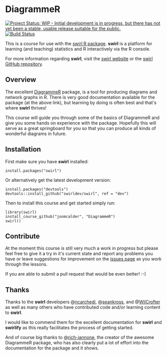 # DiagrammeR

[![Project Status: WIP - Initial development is in progress, but there has not yet been a stable, usable release suitable for the public.](http://www.repostatus.org/badges/latest/wip.svg)](http://www.repostatus.org/#wip)
[![Build Status](https://travis-ci.org/jonmcalder/DiagrammeR.svg?branch=master)](https://travis-ci.org/jonmcalder/DiagrammeR)

This is a course for use with the 
[swirl R package](https://cran.r-project.org/web/packages/swirl/index.html). 
**swirl** is a platform for learning (and teaching) statistics and R interactively 
via the R console.

For more information regarding **swirl**, visit the 
[swirl website](http://swirlstats.com) or the 
[swirl GitHub repository](https://github.com/swirldev/swirl).

## Overview

The excellent [DiagrammeR](http://rich-iannone.github.io/DiagrammeR/) package, 
is a tool for producing diagrams and network graphs in R. There is very good 
documentation available for the package (at the above link), but learning by 
doing is often best and that's where **swirl** thrives!  

This course will guide you through some of the basics of DiagrammeR and give you 
some hands on experience with the package. Hopefully this will serve as a great 
springboard for you so that you can produce all kinds of wonderful diagrams in 
future.

## Installation

First make sure you have **swirl** installed:
 
 ```
install.packages("swirl")
```

Or alternatively get the latest development version:
 
 ```
install.packages("devtools")
devtools::install_github("swirldev/swirl", ref = "dev")
```

Then to install this course and get started simply run:
 
 ```
library(swirl)
install_course_github("jonmcalder", "DiagrammeR")
swirl()
```

## Contribute

At the moment this course is still very much a work in progress but please 
feel free to give it a try in it's current state and report any problems you 
have or leave suggestions for improvement on the 
[issues page](https://github.com/jonmcalder/DiagrammeR/issues) as you work 
through the lessons.

If you are able to submit a pull request that would be even better! :-)

## Thanks

Thanks to the **swirl** developers 
@[ncarchedi](https://github.com/ncarchedi), 
@[seankross](https://github.com/seankross), and 
@[WilCrofter](https://github.com/WilCrofter) as well as many others who have 
contributed code and/or learning content to **swirl**. 

I would like to commend them for the excellent documentation for **swirl** and 
**swirlify** as this really facilitates the process of getting started. 

And of course big thanks to @[rich-iannone](https://github.com/rich-iannone), 
the creator of the awesome DiagrammeR package, who has also clearly put a lot of 
effort into the documentation for the package and it shows.